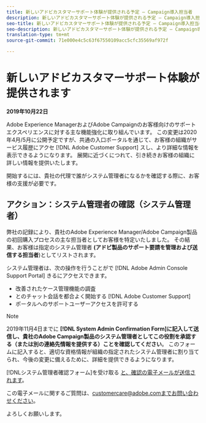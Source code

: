 ```yaml
---
title: 新しいアドビカスタマーサポート体験が提供される予定 — Campaign導入担当者
description: 新しいアドビカスタマーサポート体験が提供される予定 — Campaign導入担当者
seo-title: 新しいアドビカスタマーサポート体験が提供される予定 — Campaign導入担当者
seo-description: 新しいアドビカスタマーサポート体験が提供される予定 — Campaign導入担当者
translation-type: tm+mt
source-git-commit: 71e000e4c5c63f67550109acc5cfc35569af972f

---
```



# 新しいアドビカスタマーサポート体験が提供されます

**2019年10月22日**

Adobe Experience ManagerおよびAdobe Campaignのお客様向けのサポートエクスペリエンスに対する主な機能強化に取り組んでいます。 この変更は2020年4月/5月に公開予定ですが、共通の入口ポータルを通じて、お客様の組織がサービス履歴にアクセ [!DNL Adobe Customer Support] スし、より詳細な情報を表示できるようになります。 展開に近づくにつれて、引き続きお客様の組織に詳しい情報を提供いたします。

開始するには、貴社の代理で誰がシステム管理者になるかを確認する際に、お客様の支援が必要です。

## アクション：システム管理者の確認（システム管理者）

弊社の記録により、貴社のAdobe Experience Manager/Adobe Campaign製品の初回購入プロセスの主な担当者としてお客様を特定いたしました。 その結果、お客様は指定のシステム管理者 **(アドビ製品のサポート要請を管理および送信する担当者**)としてリストされます。

システム管理者は、次の操作を行うことがで [!DNL Adobe Admin Console Support Portal] きるにアクセスできます。

* 改善されたケース管理機能の調査
* とのチャット会話を都合よく開始する [!DNL Adobe Customer Support]
* ポータルへのサポートユーザーアクセスを許可する

>[!NOTE]
>2019年11月4日までに **[!DNL System Admin Confirmation Form]に記入して送信し、貴社のAdobe Campaign製品のシステム管理者としてこの役割を承認する（または別の連絡先情報を提供する）ことを確認してください[](https://adobe.allegiancetech.com/cgi-bin/qwebcorporate.dll?idx=N5M8RY)**。
>このフォームに記入すると、適切な資格情報が組織の指定されたシステム管理者に割り当てられ、今後の変更に備えるために、詳細を提供できるようになります。

[!DNLシステム管理者確認フォーム]を受け取る [と、確認の電子メールが送信されます](https://adobe.allegiancetech.com/cgi-bin/qwebcorporate.dll?idx=N5M8RY)。

この電子メールに関するご質問は、customercare@adobe.comまでお問い合わせください。

よろしくお願いします。
